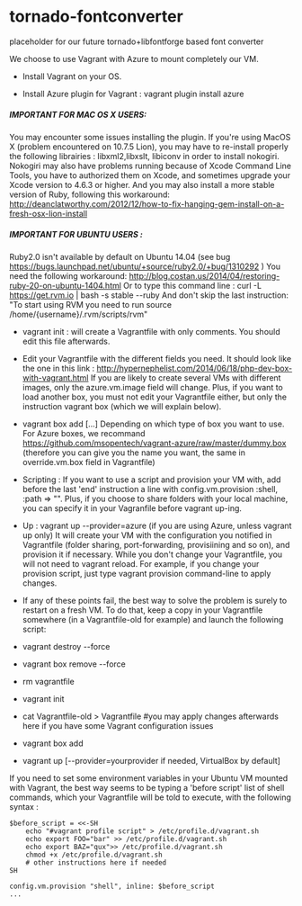 tornado-fontconverter
=====================

placeholder for our future tornado+libfontforge based font converter

We choose to use Vagrant with Azure to mount completely our VM.
- Install Vagrant on your OS.

- Install Azure plugin for Vagrant : vagrant plugin install azure
#####    IMPORTANT FOR MAC OS X USERS:  
You may encounter some issues installing the plugin. 
If you're using MacOS X (problem encountered on 10.7.5 Lion), you may have to re-install properly the following librairies : libxml2,libxslt, libiconv in order to install nokogiri. 
Nokogiri may also have problems running because of Xcode Command Line Tools, you have to authorized them on Xcode, and sometimes upgrade your Xcode version to 4.6.3 or higher. 
And you may also install a more stable version of Ruby, following this workaround: http://deanclatworthy.com/2012/12/how-to-fix-hanging-gem-install-on-a-fresh-osx-lion-install

#####    IMPORTANT FOR UBUNTU USERS :
Ruby2.0 isn't available by default on Ubuntu 14.04 (see bug https://bugs.launchpad.net/ubuntu/+source/ruby2.0/+bug/1310292 ) 
You need the following workaround: http://blog.costan.us/2014/04/restoring-ruby-20-on-ubuntu-1404.html 
Or to type this command line : curl -L https://get.rvm.io | bash -s stable --ruby 
And don't skip the last instruction: "To start using RVM you need to run source /home/{username}/.rvm/scripts/rvm"

- vagrant init : will create a Vagrantfile with only comments. You should edit this file afterwards.
- Edit your Vagrantfile with the different fields you need. It should look like the one in this link :
http://hypernephelist.com/2014/06/18/php-dev-box-with-vagrant.html
If you are likely to create several VMs with different images, only the azure.vm.image field will change. Plus, if you want to load another box, you must not edit your Vagrantfile either, but only the instruction vagrant box (which we will explain below).

- vagrant box add [...]
Depending on which type of box you want to use. For Azure boxes, we recommand https://github.com/msopentech/vagrant-azure/raw/master/dummy.box (therefore you can give you the name you want, the same in override.vm.box field in Vagrantfile)

- Scripting :
If you want to use a script and provision your VM with, add before the last 'end' instruction a line with config.vm.provision :shell, :path => "<your script path>". 
Plus, if you choose to share folders with your local machine, you can specify it in your Vagranfile before vagrant up-ing.

- Up : 
	vagrant up --provider=azure (if you are using Azure, unless vagrant up only)
	It will create your VM with the configuration you notified in Vagrantfile (folder sharing, port-forwarding, provisiining and so on), and provision it if necessary.
	While you don't change your Vagrantfile, you will not need to vagrant reload. For example, if you change your provision script, just type vagrant provision command-line to apply changes.
	
- If any of these points fail, the best way to solve the problem is surely to restart on a fresh VM. To do that, keep a copy in your Vagrantfile somewhere (in a Vagrantfile-old for example) and launch the following script:
	
- vagrant destroy --force
- vagrant box remove --force <your box name>
- rm vagrantfile
- vagrant init
- cat Vagrantfile-old > Vagrantfile    #you may apply changes afterwards here if you have some Vagrant configuration issues
- vagrant box add <your box name> <your box url>
- vagrant up [--provider=yourprovider if needed, VirtualBox by default]

If you need to set some environment variables in your Ubuntu VM mounted with Vagrant, the best way seems to be typing a 'before script' list of shell commands, which your Vagrantfile will be told to execute, with the following syntax :

	$before_script = <<-SH
		echo "#vagrant profile script" > /etc/profile.d/vagrant.sh
		echo export FOO="bar" >> /etc/profile.d/vagrant.sh
		echo export BAZ="qux">> /etc/profile.d/vagrant.sh
		chmod +x /etc/profile.d/vagrant.sh
		# other instructions here if needed
	SH

	config.vm.provision "shell", inline: $before_script
	...

